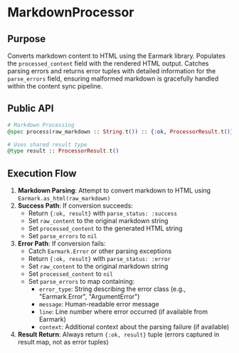 # MarkdownProcessor

## Purpose

Converts markdown content to HTML using the Earmark library. Populates the `processed_content` field with the rendered HTML output. Catches parsing errors and returns error tuples with detailed information for the `parse_errors` field, ensuring malformed markdown is gracefully handled within the content sync pipeline.

## Public API

```elixir
# Markdown Processing
@spec process(raw_markdown :: String.t()) :: {:ok, ProcessorResult.t()}

# Uses shared result type
@type result :: ProcessorResult.t()
```

## Execution Flow

1. **Markdown Parsing**: Attempt to convert markdown to HTML using `Earmark.as_html(raw_markdown)`
2. **Success Path**: If conversion succeeds:
   - Return `{:ok, result}` with `parse_status: :success`
   - Set `raw_content` to the original markdown string
   - Set `processed_content` to the generated HTML string
   - Set `parse_errors` to `nil`
3. **Error Path**: If conversion fails:
   - Catch `Earmark.Error` or other parsing exceptions
   - Return `{:ok, result}` with `parse_status: :error`
   - Set `raw_content` to the original markdown string
   - Set `processed_content` to `nil`
   - Set `parse_errors` to map containing:
     - `error_type`: String describing the error class (e.g., "Earmark.Error", "ArgumentError")
     - `message`: Human-readable error message
     - `line`: Line number where error occurred (if available from Earmark)
     - `context`: Additional context about the parsing failure (if available)
4. **Result Return**: Always return `{:ok, result}` tuple (errors captured in result map, not as error tuples)